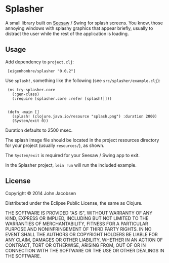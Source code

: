 # Splasher

A small library built on [Seesaw](https://github.com/daveray/seesaw) /
Swing for splash screens.  You know, those annoying windows with
splashy graphics that appear briefly, usually to distract the user
while the rest of the application is loading.

## Usage

Add dependency to `project.clj`:

     [eigenhombre/splasher "0.0.2"]

Use `splash!`, something like the following (see `src/splasher/example.clj`):

     (ns try-splasher.core
       (:gen-class)
       (:require [splasher.core :refer [splash!]]))
     
     
     (defn -main []
       (splash! (clojure.java.io/resource "splash.png") :duration 2000)
       (System/exit 0))

Duration defaults to 2500 msec.

The splash image file should be located in the project resources
directory for your project (usually `resources/`), as shown.

The `System/exit` is required for your Seesaw / Swing app to exit.

In the Splasher project, `lein run` will run the included example.

## License

Copyright © 2014 John Jacobsen

Distributed under the Eclipse Public License, the same as Clojure.

THE SOFTWARE IS PROVIDED "AS IS", WITHOUT WARRANTY OF ANY KIND,
EXPRESS OR IMPLIED, INCLUDING BUT NOT LIMITED TO THE WARRANTIES OF
MERCHANTABILITY, FITNESS FOR A PARTICULAR PURPOSE AND NONINFRINGEMENT
OF THIRD PARTY RIGHTS. IN NO EVENT SHALL THE AUTHORS OR COPYRIGHT
HOLDERS BE LIABLE FOR ANY CLAIM, DAMAGES OR OTHER LIABILITY, WHETHER
IN AN ACTION OF CONTRACT, TORT OR OTHERWISE, ARISING FROM, OUT OF OR
IN CONNECTION WITH THE SOFTWARE OR THE USE OR OTHER DEALINGS IN THE
SOFTWARE.